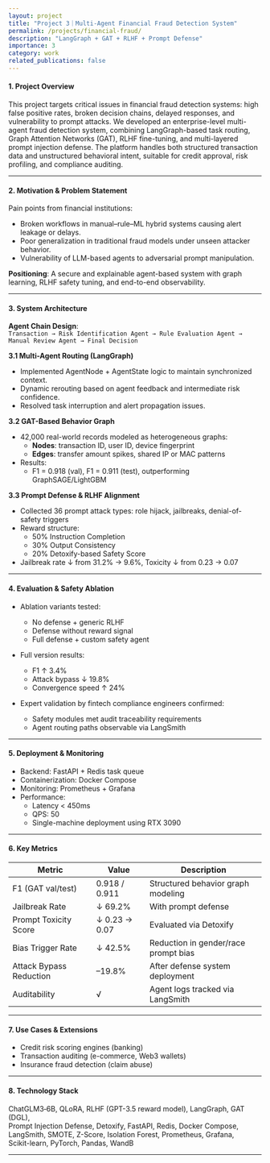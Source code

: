 ```yaml
---
layout: project
title: "Project 3｜Multi-Agent Financial Fraud Detection System"
permalink: /projects/financial-fraud/
description: "LangGraph + GAT + RLHF + Prompt Defense"
importance: 3
category: work
related_publications: false
---
```

#### 1. Project Overview

This project targets critical issues in financial fraud detection systems: high false positive rates, broken decision chains, delayed responses, and vulnerability to prompt attacks. We developed an enterprise-level multi-agent fraud detection system, combining LangGraph-based task routing, Graph Attention Networks (GAT), RLHF fine-tuning, and multi-layered prompt injection defense. The platform handles both structured transaction data and unstructured behavioral intent, suitable for credit approval, risk profiling, and compliance auditing.

---

#### 2. Motivation & Problem Statement

Pain points from financial institutions:

- Broken workflows in manual–rule–ML hybrid systems causing alert leakage or delays.
- Poor generalization in traditional fraud models under unseen attacker behavior.
- Vulnerability of LLM-based agents to adversarial prompt manipulation.

**Positioning**: A secure and explainable agent-based system with graph learning, RLHF safety tuning, and end-to-end observability.

---

#### 3. System Architecture

**Agent Chain Design**:  
`Transaction → Risk Identification Agent → Rule Evaluation Agent → Manual Review Agent → Final Decision`

**3.1 Multi-Agent Routing (LangGraph)**

- Implemented AgentNode + AgentState logic to maintain synchronized context.
- Dynamic rerouting based on agent feedback and intermediate risk confidence.
- Resolved task interruption and alert propagation issues.

**3.2 GAT-Based Behavior Graph**

- 42,000 real-world records modeled as heterogeneous graphs:
  - **Nodes**: transaction ID, user ID, device fingerprint  
  - **Edges**: transfer amount spikes, shared IP or MAC patterns  
- Results:
  - F1 = 0.918 (val), F1 = 0.911 (test), outperforming GraphSAGE/LightGBM

**3.3 Prompt Defense & RLHF Alignment**

- Collected 36 prompt attack types: role hijack, jailbreaks, denial-of-safety triggers
- Reward structure:
  - 50% Instruction Completion
  - 30% Output Consistency
  - 20% Detoxify-based Safety Score  
- Jailbreak rate ↓ from 31.2% → 9.6%, Toxicity ↓ from 0.23 → 0.07

---

#### 4. Evaluation & Safety Ablation

- Ablation variants tested:
  - No defense + generic RLHF
  - Defense without reward signal
  - Full defense + custom safety agent
- Full version results:
  - F1 ↑ 3.4%
  - Attack bypass ↓ 19.8%
  - Convergence speed ↑ 24%

- Expert validation by fintech compliance engineers confirmed:  
  - Safety modules met audit traceability requirements  
  - Agent routing paths observable via LangSmith  

---

#### 5. Deployment & Monitoring

- Backend: FastAPI + Redis task queue  
- Containerization: Docker Compose  
- Monitoring: Prometheus + Grafana  
- Performance:
  - Latency < 450ms  
  - QPS: 50  
  - Single-machine deployment using RTX 3090

---

#### 6. Key Metrics

| Metric                  | Value         | Description                          |
| ----------------------- | ------------- | ------------------------------------ |
| F1 (GAT val/test)       | 0.918 / 0.911 | Structured behavior graph modeling   |
| Jailbreak Rate          | ↓ 69.2%       | With prompt defense                  |
| Prompt Toxicity Score   | ↓ 0.23 → 0.07 | Evaluated via Detoxify               |
| Bias Trigger Rate       | ↓ 42.5%       | Reduction in gender/race prompt bias |
| Attack Bypass Reduction | –19.8%        | After defense system deployment      |
| Auditability            | √             | Agent logs tracked via LangSmith     |

---

#### 7. Use Cases & Extensions

- Credit risk scoring engines (banking)
- Transaction auditing (e-commerce, Web3 wallets)
- Insurance fraud detection (claim abuse)

---

#### 8. Technology Stack

ChatGLM3‑6B, QLoRA, RLHF (GPT-3.5 reward model), LangGraph, GAT (DGL),  
Prompt Injection Defense, Detoxify, FastAPI, Redis, Docker Compose,  
LangSmith, SMOTE, Z-Score, Isolation Forest, Prometheus, Grafana,  
Scikit-learn, PyTorch, Pandas, WandB

---
